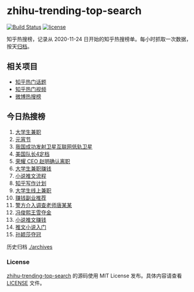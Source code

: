 # zhihu-trending-top-search

[![Build Status](https://github.com/justjavac/zhihu-trending-top-search/workflows/ci/badge.svg?branch=main)](https://github.com/justjavac/zhihu-trending-top-search/actions)
[![license](https://img.shields.io/github/license/justjavac/zhihu-trending-top-search)](https://github.com/justjavac/zhihu-trending-top-search/blob/main/LICENSE)

知乎热搜榜，记录从 2020-11-24 日开始的知乎热搜榜单。每小时抓取一次数据，按天[归档](./archives)。

## 相关项目

- [知乎热门话题](https://github.com/justjavac/zhihu-trending-hot-questions)
- [知乎热门视频](https://github.com/justjavac/zhihu-trending-hot-video)
- [微博热搜榜](https://github.com/justjavac/weibo-trending-hot-search)

## 今日热搜榜

<!-- BEGIN -->
<!-- 最后更新时间 Wed Feb 12 2025 21:16:58 GMT+0800 (China Standard Time) -->

1. [大学生兼职](https://www.zhihu.com/search?q=%E5%A4%A7%E5%AD%A6%E7%94%9F%E5%85%BC%E8%81%8C)
1. [元宵节](https://www.zhihu.com/search?q=%E5%85%83%E5%AE%B5%E8%8A%82)
1. [我国成功发射卫星互联网低轨卫星](https://www.zhihu.com/search?q=%E6%88%91%E5%9B%BD%E6%88%90%E5%8A%9F%E5%8F%91%E5%B0%84%E5%8D%AB%E6%98%9F%E4%BA%92%E8%81%94%E7%BD%91%E4%BD%8E%E8%BD%A8%E5%8D%AB%E6%98%9F)
1. [美国队长4定档](https://www.zhihu.com/search?q=%E7%BE%8E%E5%9B%BD%E9%98%9F%E9%95%BF4%E5%AE%9A%E6%A1%A3)
1. [荣耀 CEO 赵明确认离职](https://www.zhihu.com/search?q=%E8%8D%A3%E8%80%80%20CEO%20%E8%B5%B5%E6%98%8E%E7%A1%AE%E8%AE%A4%E7%A6%BB%E8%81%8C)
1. [大学生兼职赚钱](https://www.zhihu.com/search?q=%E5%A4%A7%E5%AD%A6%E7%94%9F%E5%85%BC%E8%81%8C%E8%B5%9A%E9%92%B1)
1. [小说推文流程](https://www.zhihu.com/search?q=%E5%B0%8F%E8%AF%B4%E6%8E%A8%E6%96%87%E6%B5%81%E7%A8%8B)
1. [知乎写作计划](https://www.zhihu.com/search?q=%E7%9F%A5%E4%B9%8E%E5%86%99%E4%BD%9C%E8%AE%A1%E5%88%92)
1. [大学生线上兼职](https://www.zhihu.com/search?q=%E5%A4%A7%E5%AD%A6%E7%94%9F%E7%BA%BF%E4%B8%8A%E5%85%BC%E8%81%8C)
1. [赚钱副业推荐](https://www.zhihu.com/search?q=%E8%B5%9A%E9%92%B1%E5%89%AF%E4%B8%9A%E6%8E%A8%E8%8D%90)
1. [警方介入调查老师唐某某](https://www.zhihu.com/search?q=%E8%AD%A6%E6%96%B9%E4%BB%8B%E5%85%A5%E8%B0%83%E6%9F%A5%E8%80%81%E5%B8%88%E5%94%90%E6%9F%90%E6%9F%90)
1. [冯俊熙王雪夺金](https://www.zhihu.com/search?q=%E5%86%AF%E4%BF%8A%E7%86%99%E7%8E%8B%E9%9B%AA%E5%A4%BA%E9%87%91)
1. [小说推文赚钱](https://www.zhihu.com/search?q=%E5%B0%8F%E8%AF%B4%E6%8E%A8%E6%96%87%E8%B5%9A%E9%92%B1)
1. [推文小说入门](https://www.zhihu.com/search?q=%E6%8E%A8%E6%96%87%E5%B0%8F%E8%AF%B4%E5%85%A5%E9%97%A8)
1. [孙颖莎夺冠](https://www.zhihu.com/search?q=%E5%AD%99%E9%A2%96%E8%8E%8E%E5%A4%BA%E5%86%A0)

<!-- END -->

历史归档 [./archives](./archives)

### License

[zhihu-trending-top-search](https://github.com/justjavac/zhihu-trending-top-search) 的源码使用 MIT License
发布。具体内容请查看 [LICENSE](./LICENSE) 文件。
